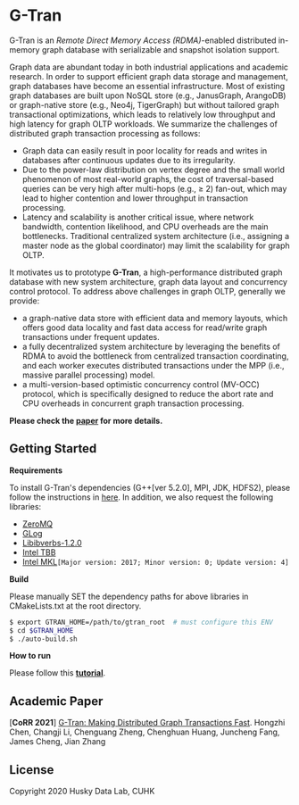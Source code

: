 # G-Tran


G-Tran is an *Remote Direct Memory Access (RDMA)*-enabled distributed in-memory graph database with serializable and snapshot isolation support.

Graph data are abundant today in both industrial applications and academic research. In order to support efficient graph data storage and management, graph databases have become an essential infrastructure. Most of existing graph databases are built upon NoSQL store (e.g., JanusGraph, ArangoDB) or graph-native store (e.g., Neo4j, TigerGraph) but without tailored graph transactional optimizations, which leads to relatively low throughput and high latency for graph OLTP workloads. We summarize the challenges of distributed graph transaction processing as follows:

- Graph data can easily result in poor locality for reads and writes in databases after continuous updates due to its irregularity.
- Due to the power-law distribution on vertex degree and the small world phenomenon of most real-world graphs, the cost of traversal-based queries can be very high after multi-hops (e.g., ≥ 2) fan-out, which may lead to higher contention and lower throughput in transaction processing.
- Latency and scalability is another critical issue, where network bandwidth, contention likelihood, and CPU overheads are the main bottlenecks. Traditional centralized system architecture (i.e., assigning a master node as the global coordinator) may limit the scalability for graph OLTP.

It motivates us to prototype **G-Tran**, a high-performance distributed graph database with new system architecture, graph data layout and concurrency control protocol. To address above challenges in graph OLTP, generally we provide:

- a graph-native data store with efficient data and memory layouts, which offers good data locality and fast data access for read/write graph transactions under frequent updates.
- a fully decentralized system architecture by leveraging the benefits of RDMA to avoid the bottleneck from centralized transaction coordinating, and each worker executes distributed transactions under the MPP (i.e., massive parallel processing) model.
- a multi-version-based optimistic concurrency control (MV-OCC) protocol, which is specifically designed to reduce the abort rate and CPU overheads in concurrent graph transaction processing.


**Please check the [paper](docs/G-Tran_arXiv.pdf) for more details.**

## Getting Started

**Requirements**

To install G-Tran's dependencies (G++[ver 5.2.0], MPI, JDK, HDFS2), please follow the instructions in [here](http://www.cse.cuhk.edu.hk/systems/gminer/deploy.html).
In addition, we also request the following libraries:
* [ZeroMQ](https://zeromq.org/download/)
* [GLog](https://github.com/google/glog)
* [Libibverbs-1.2.0](https://git.kernel.org/pub/scm/libs/infiniband/libibverbs.git)
* [Intel TBB](https://github.com/intel/tbb)
* [Intel MKL](https://software.intel.com/en-us/articles/intelr-mkl-and-c-template-libraries)`[Major version: 2017; Minor version: 0; Update version: 4]`

**Build**

Please manually SET the dependency paths for above libraries in CMakeLists.txt at the root directory.

```bash
$ export GTRAN_HOME=/path/to/gtran_root  # must configure this ENV
$ cd $GTRAN_HOME
$ ./auto-build.sh
```
**How to run**

Please follow this [**tutorial**](docs/Tutorial.md).


## Academic Paper

[**CoRR 2021**] [G-Tran: Making Distributed Graph Transactions Fast](https://arxiv.org/abs/2105.04449). Hongzhi Chen, Changji Li, Chenguang Zheng, Chenghuan Huang, Juncheng Fang, James Cheng, Jian Zhang

## License

Copyright 2020 Husky Data Lab, CUHK
